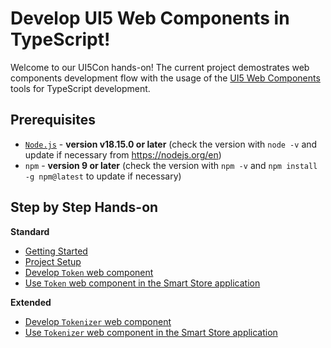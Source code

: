 # Develop UI5 Web Components in TypeScript!

Welcome to our UI5Con hands-on! The current project demostrates web components development flow with the usage of the [UI5 Web Components](https://github.com/SAP/ui5-webcomponents) tools for TypeScript development.


## Prerequisites
- [`Node.js`](https://nodejs.org/) - **version v18.15.0 or later** (check the version with `node -v` and update if necessary from https://nodejs.org/en)
- `npm` - **version 9 or later** (check the version with `npm -v` and `npm install -g npm@latest` to update if necessary)


## Step by Step Hands-on

**Standard**
- [Getting Started](./docs/0_Getting_Started.md)
- [Project Setup](./docs/1_Project_Setup.md)
- [Develop `Token` web component](./docs/2_Develop_Token.md)
- [Use `Token` web component in the Smart Store application](./docs/4_Use_Token_in_Smart_Store_app.md)

**Extended**
- [Develop `Tokenizer` web component](./docs/3_Develop_Tokenizer.md)
- [Use `Tokenizer` web component in the Smart Store application](./docs/5_Use_Tokenizer_in_Smart_Store_app.md)
